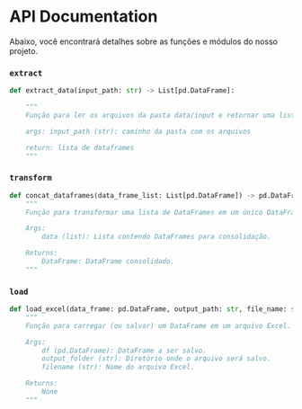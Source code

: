 # API Documentation

Abaixo, você encontrará detalhes sobre as funções e módulos do nosso projeto.

### `extract`

```python
def extract_data(input_path: str) -> List[pd.DataFrame]:

    """
    Função para ler os arquivos da pasta data/input e retornar uma lista de dataframes

    args: input_path (str): caminho da pasta com os arquivos

    return: lista de dataframes
    """
```

### `transform`

```python
def concat_dataframes(data_frame_list: List[pd.DataFrame]) -> pd.DataFrame:
    """
    Função para transformar uma lista de DataFrames em um único DataFrame consolidado.

    Args:
        data (list): Lista contendo DataFrames para consolidação.

    Returns:
        DataFrame: DataFrame consolidado.
    """
```

### `load`

```python
def load_excel(data_frame: pd.DataFrame, output_path: str, file_name: str) -> str:
    """
    Função para carregar (ou salvar) um DataFrame em um arquivo Excel.

    Args:
        df (pd.DataFrame): DataFrame a ser salvo.
        output_folder (str): Diretório onde o arquivo será salvo.
        filename (str): Nome do arquivo Excel.

    Returns:
        None
    """
```
